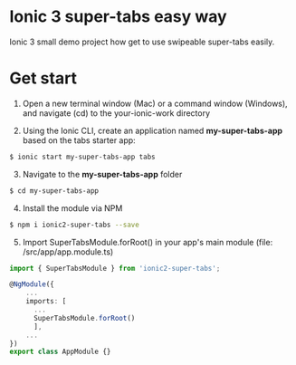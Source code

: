 # Ionic 3 super-tabs easy way

Ionic 3 small demo project how get to use swipeable super-tabs easily.

# Get start

1. Open a new terminal window (Mac) or a command window (Windows), and navigate (cd) to the your-ionic-work directory

2. Using the Ionic CLI, create an application named **my-super-tabs-app** based on the tabs starter app:
```bash
$ ionic start my-super-tabs-app tabs
```

3. Navigate to the **my-super-tabs-app** folder 
```bash
$ cd my-super-tabs-app 
```

4. Install the module via NPM
```bash
$ npm i ionic2-super-tabs --save
```

5. Import SuperTabsModule.forRoot() in your app's main module (file: /src/app/app.module.ts)
```ts
import { SuperTabsModule } from 'ionic2-super-tabs';

@NgModule({
    ...
    imports: [
      ...
      SuperTabsModule.forRoot()
      ],
    ...
})
export class AppModule {}
```

